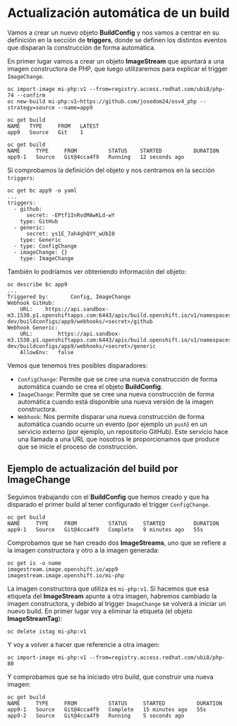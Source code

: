 # Actualización automática de un build

Vamos a crear un nuevo objeto **BuildConfig** y nos vamos a centrar en su definición en la sección de **triggers**, donde se definen los distintos eventos que disparan la construcción de forma automática.

En primer lugar vamos a crear un objeto **ImageStream** que apuntará a una imagen constructora de PHP, que luego utilizaremos para explicar el trigger `ImageChange`.

    oc import-image mi-php:v1 --from=registry.access.redhat.com/ubi8/php-74 --confirm
    oc new-build mi-php:v1~https://github.com/josedom24/osv4_php --strategy=source --name=app9

    oc get build
    NAME   TYPE     FROM   LATEST
    app9   Source   Git    1
    
    oc get build
    NAME     TYPE     FROM          STATUS    STARTED          DURATION
    app9-1   Source   Git@4cca4f9   Running   12 seconds ago   

Si comprobamos la definición del objeto y nos centramos en la sección `triggers`:

    oc get bc app9 -o yaml
    ...
    triggers:
      - github:
          secret: -EPtf1InRvdMAwKLd-wY
        type: GitHub
      - generic:
          secret: ys1E_7ah4ghQYY_wUbI0
        type: Generic
      - type: ConfigChange
      - imageChange: {}
        type: ImageChange

También lo podríamos ver obteniendo información del objeto:

    oc describe bc app9
    ...
    Triggered by:		Config, ImageChange
    Webhook GitHub:
    	URL:	https://api.sandbox-m3.1530.p1.openshiftapps.com:6443/apis/build.openshift.io/v1/namespaces/josedom24-dev/buildconfigs/app9/webhooks/<secret>/github
    Webhook Generic:
    	URL:		https://api.sandbox-m3.1530.p1.openshiftapps.com:6443/apis/build.openshift.io/v1/namespaces/josedom24-dev/buildconfigs/app9/webhooks/<secret>/generic
    	AllowEnv:	false


Vemos que tenemos tres posibles disparadores:

* `ConfigChange`: Permite que se cree una nueva construcción de forma automática cuando se crea el objeto **BuildConfig**.
* `ImageChange`: Permite que se cree una nueva construcción de forma automática cuando está disponible una nueva versión de la imagen constructora.
* `Webhook`: Nos permite disparar una nueva construcción de forma automática cuando ocurre un evento (por ejemplo un `push`) en un servicio externo (por ejemplo, un repositorio GitHub). Este servicio hace una llamada a una URL que nosotros le proporcionamos que produce que se inicie el proceso de construcción. 

## Ejemplo de actualización del build por ImageChange

Seguimos trabajando con el **BuildConfig** que hemos creado y que ha disparado el primer build al tener configurado el trigger `ConfigChange`.

    oc get build
    NAME     TYPE     FROM          STATUS     STARTED         DURATION
    app9-1   Source   Git@4cca4f9   Complete   9 minutes ago   55s

Comprobamos que se han creado dos **ImageStreams**, uno que se refiere a la imagen constructora y otro a la imagen generada:

    oc get is -o name
    imagestream.image.openshift.io/app9
    imagestream.image.openshift.io/mi-php

La imagen constructora que utiliza es `mi-php:v1`. Si hacemos que esa etiqueta del **ImageStream** apunte a otra imagen, habremos cambiado la imagen constructora, y debido al trigger `ImageChange` se volverá a iniciar un nuevo build. En primer lugar voy a eliminar la etiqueta (el objeto **ImageStreamTag**):

    oc delete istag mi-php:v1

Y voy a volver a hacer que referencie a otra imagen:

    oc import-image mi-php:v1 --from=registry.access.redhat.com/ubi8/php-80

Y comprobamos que se ha iniciado otro build, que construir una nueva imagen:

    oc get build
    NAME     TYPE     FROM          STATUS     STARTED          DURATION
    app9-1   Source   Git@4cca4f9   Complete   15 minutes ago   55s
    app9-2   Source   Git@4cca4f9   Running    5 seconds ago    

